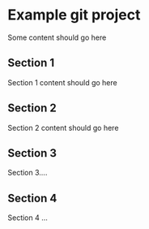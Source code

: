 # Example git project

Some content should go here

## Section 1

Section 1 content should go here

## Section 2

Section 2 content should go here

## Section 3

Section 3....

## Section 4

Section 4 ...
